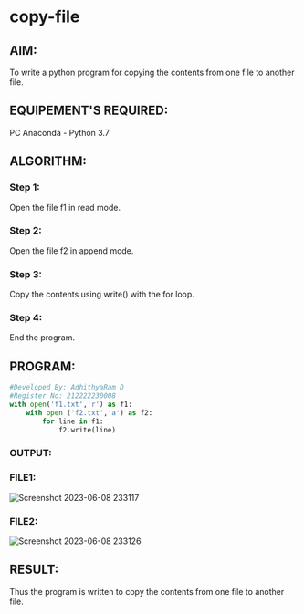 # copy-file
## AIM:
To write a python program for copying the contents from one file to another file.
## EQUIPEMENT'S REQUIRED: 
PC
Anaconda - Python 3.7
## ALGORITHM: 
### Step 1:
Open the file f1 in read mode.
### Step 2: 
Open the file f2 in append mode.
### Step 3: 
Copy the contents using write() with the for loop.
### Step 4:  
End the program.
## PROGRAM:
```python
#Developed By: AdhithyaRam D
#Register No: 212222230008
with open('f1.txt','r') as f1:
    with open ('f2.txt','a') as f2:
        for line in f1:
            f2.write(line)
```           
### OUTPUT:
### FILE1:
![Screenshot 2023-06-08 233117](https://github.com/Adhithyaram29D/copy-file/assets/119393540/384d0adf-6391-4970-93e7-46376552c4b1)
### FILE2:
![Screenshot 2023-06-08 233126](https://github.com/Adhithyaram29D/copy-file/assets/119393540/8dc3e7cb-7507-417e-a062-da0a270ef2e2)

## RESULT:
Thus the program is written to copy the contents from one file to another file.
